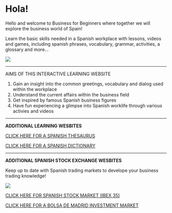 <h1>Hola!</h1>
<p>Hello and welcome to Business for Beginners where together we will explore the business world of Spain!</p>
<p>Learn the basic skills needed in a Spanish workplace with lessons, videos and games, including spanish phrases, vocabulary, grammar, activities, a glossary and more...</p>

<img src="http://blogcdn.unispain.com/wp-content/uploads/2015/04/Business-Practice-in-Spain.jpg">

<hr />
<p>AIMS OF THIS INTERACTIVE LEARNING WEBSITE</p>
<ol>
<li>Gain an insight into the common greetings, vocabulary and dialog used within the workplace</li>
<li>Understand the current affairs within the business field</li>
<li>Get inspired by famous Spanish business figures</li>
<li>Have fun experiencing a glimpse into Spanish worklife through various activies and videos</li>
</ol>
<hr>
<p> <strong> ADDITIONAL LEARNING WESBITES </strong>
</p>
 <a href="https://www.lenguaje.com/herramientasV2/sinonimos_EN.html////"> CLICK HERE FOR A SPANISH THESAURUS </a>
 <p>
<a href="https://www.spanishdict.com/////"> CLICK HERE FOR A SPANISH DICTIONARY </a>
  </p>
<hr>
<p> <strong> ADDITIONAL SPANISH STOCK EXCHANGE WESBITES </strong> </p>
<p> Keep up to date with Spanish trading markets to develope your business trading knowledge! </p> 

<img src="https://upload.wikimedia.org/wikipedia/commons/thumb/9/9c/16th_century_Portuguese_Spanish_trade_routes.png/500px-16th_century_Portuguese_Spanish_trade_routes.png">

 <a href="https://tradingeconomics.com/spain/stock-market"> CLICK HERE FOR SPANISH STOCK MARKET (IBEX 35) </a>
 <p>
<a href="http://www.bolsamadrid.es/ing/aspx/Portada/Portada.aspx"> CLICK HERE FOR A BOLSA DE MADRID INVESTMENT MARKET </a>
  </p>
